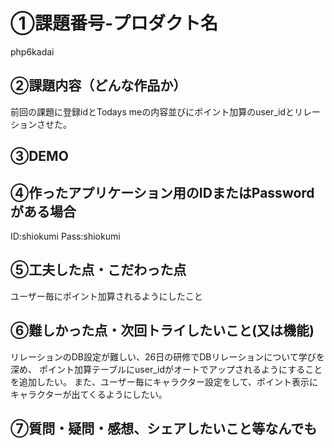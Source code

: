 # ①課題番号-プロダクト名
php6kadai

## ②課題内容（どんな作品か）
前回の課題に登録idとTodays meの内容並びにポイント加算のuser_idとリレーションさせた。

## ③DEMO

## ④作ったアプリケーション用のIDまたはPasswordがある場合
ID:shiokumi Pass:shiokumi

## ⑤工夫した点・こだわった点
ユーザー毎にポイント加算されるようにしたこと

## ⑥難しかった点・次回トライしたいこと(又は機能)
リレーションのDB設定が難しい、26日の研修でDBリレーションについて学びを深め、
ポイント加算テーブルにuser_idがオートでアップされるようにすることを追加したい。
また、ユーザー毎にキャラクター設定をして、ポイント表示にキャラクターが出てくるようにしたい。

## ⑦質問・疑問・感想、シェアしたいこと等なんでも

